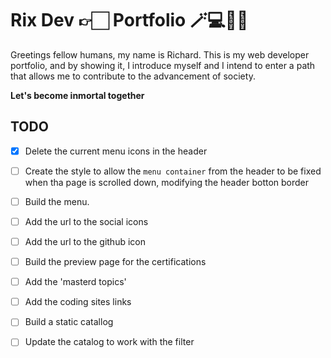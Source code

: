 # Rix Dev 👉🏻 Portfolio 🪄💻👍🏻


Greetings fellow humans, my name is Richard.
This is my web developer portfolio, and by showing it, I introduce myself and I intend to enter a path that allows me to contribute to the advancement of society.

**Let's become inmortal together**

## TODO

- [x] Delete the current menu icons in the header
- [ ] Create the style to allow the `menu container` from the header to be fixed when tha page is scrolled down, modifying the header botton border
- [ ] Build the menu.
- [ ] Add the url to the social icons
- [ ] Add the url to the github icon
- [ ] Build the preview page for the certifications
- [ ] Add the 'masterd topics'
- [ ] Add the coding sites links
- [ ] Build a static catallog

- [ ] Update the catalog to work with the filter



